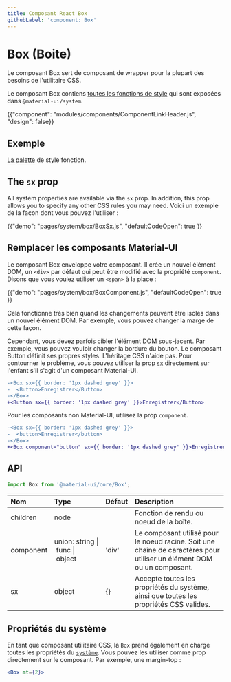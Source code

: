```yaml
---
title: Composant React Box
githubLabel: 'component: Box'
---
```


# Box (Boite)

<p class="description">Le composant Box sert de composant de wrapper pour la plupart des besoins de l'utilitaire CSS.</p>

Le composant Box contiens [toutes les fonctions de style](/system/basics/#all-inclusive) qui sont exposées dans `@material-ui/system`.

{{"component": "modules/components/ComponentLinkHeader.js", "design": false}}

## Exemple

[La palette](/system/palette/) de style fonction.

## The `sx` prop

All system properties are available via the `sx` prop. In addition, this prop allows you to specify any other CSS rules you may need. Voici un exemple de la façon dont vous pouvez l'utiliser :

{{"demo": "pages/system/box/BoxSx.js", "defaultCodeOpen": true }}

## Remplacer les composants Material-UI

Le composant Box enveloppe votre composant. Il crée un nouvel élément DOM, un `<div>` par défaut qui peut être modifié avec la propriété `component`. Disons que vous voulez utiliser un `<span>` à la place :

{{"demo": "pages/system/box/BoxComponent.js", "defaultCodeOpen": true }}

Cela fonctionne très bien quand les changements peuvent être isolés dans un nouvel élément DOM. Par exemple, vous pouvez changer la marge de cette façon.

Cependant, vous devez parfois cibler l'élément DOM sous-jacent. Par exemple, vous pouvez vouloir changer la bordure du bouton. Le composant Button définit ses propres styles. L'héritage CSS n'aide pas. Pour contourner le problème, vous pouvez utiliser la prop [`sx`](/system/basics/#the-sx-prop) directement sur l'enfant s'il s'agit d'un composant Material-UI.

```diff
-<Box sx={{ border: '1px dashed grey' }}>
-  <Button>Enregistrer</Button>
-</Box>
+<Button sx={{ border: '1px dashed grey' }}>Enregistrer</Button>
```

Pour les composants non Material-UI, utilisez la prop `component`.

```diff
-<Box sx={{ border: '1px dashed grey' }}>
-  <button>Enregistrer</button>
-</Box>
+<Box component="button" sx={{ border: '1px dashed grey' }}>Enregistrer</Box>
```

## API

```jsx
import Box from '@material-ui/core/Box';
```

| Nom                                      | Type                                                                                                                          | Défaut                                  | Description                                                                                                            |
|:---------------------------------------- |:----------------------------------------------------------------------------------------------------------------------------- |:--------------------------------------- |:---------------------------------------------------------------------------------------------------------------------- |
| <span class="prop-name">children</span>  | <span class="prop-type">node<br></span>                                                                                 |                                         | Fonction de rendu ou noeud de la boîte.                                                                                |
| <span class="prop-name">component</span> | <span class="prop-type">union:&nbsp;string&nbsp;&#124;<br>&nbsp;func&nbsp;&#124;<br>&nbsp;object<br></span> | <span class="prop-default">'div'</span> | Le composant utilisé pour le noeud racine. Soit une chaîne de caractères pour utiliser un élément DOM ou un composant. |
| <span class="prop-name">sx</span>        | <span class="prop-type">object</span>                                                                                         | <span class="prop-default">{}</span>    | Accepte toutes les propriétés du système, ainsi que toutes les propriétés CSS valides.                                 |

## Propriétés du système

En tant que composant utilitaire CSS, la `Box` prend également en charge toutes les propriétés du [`système`](/system/properties/). Vous pouvez les utiliser comme prop directement sur le composant. Par exemple, une margin-top :

```jsx
<Box mt={2}>
```
